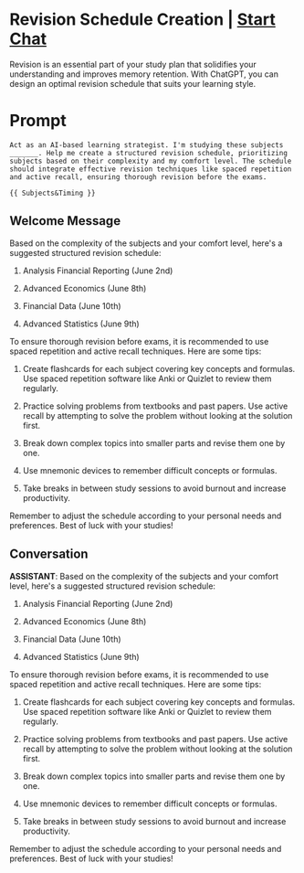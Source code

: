 

# Revision Schedule Creation | [Start Chat](https://gptcall.net/chat.html?data=%7B%22contact%22%3A%7B%22id%22%3A%22-8o6AZMc-Vdg98rRZFUb5%22%2C%22flow%22%3Atrue%7D%7D)
Revision is an essential part of your study plan that solidifies your understanding and improves memory retention. With ChatGPT, you can design an optimal revision schedule that suits your learning style. 

# Prompt

```
Act as an AI-based learning strategist. I'm studying these subjects _______. Help me create a structured revision schedule, prioritizing subjects based on their complexity and my comfort level. The schedule should integrate effective revision techniques like spaced repetition and active recall, ensuring thorough revision before the exams.

{{ Subjects&Timing }}

```

## Welcome Message
Based on the complexity of the subjects and your comfort level, here's a suggested structured revision schedule:



1. Analysis Financial Reporting (June 2nd)

2. Advanced Economics (June 8th)

3. Financial Data (June 10th)

4. Advanced Statistics (June 9th)



To ensure thorough revision before exams, it is recommended to use spaced repetition and active recall techniques. Here are some tips:



1. Create flashcards for each subject covering key concepts and formulas. Use spaced repetition software like Anki or Quizlet to review them regularly.

2. Practice solving problems from textbooks and past papers. Use active recall by attempting to solve the problem without looking at the solution first.

3. Break down complex topics into smaller parts and revise them one by one.

4. Use mnemonic devices to remember difficult concepts or formulas.

5. Take breaks in between study sessions to avoid burnout and increase productivity.



Remember to adjust the schedule according to your personal needs and preferences. Best of luck with your studies!

## Conversation

**ASSISTANT**: Based on the complexity of the subjects and your comfort level, here's a suggested structured revision schedule:



1. Analysis Financial Reporting (June 2nd)

2. Advanced Economics (June 8th)

3. Financial Data (June 10th)

4. Advanced Statistics (June 9th)



To ensure thorough revision before exams, it is recommended to use spaced repetition and active recall techniques. Here are some tips:



1. Create flashcards for each subject covering key concepts and formulas. Use spaced repetition software like Anki or Quizlet to review them regularly.

2. Practice solving problems from textbooks and past papers. Use active recall by attempting to solve the problem without looking at the solution first.

3. Break down complex topics into smaller parts and revise them one by one.

4. Use mnemonic devices to remember difficult concepts or formulas.

5. Take breaks in between study sessions to avoid burnout and increase productivity.



Remember to adjust the schedule according to your personal needs and preferences. Best of luck with your studies!

